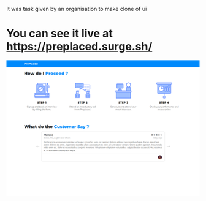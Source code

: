 It was task given by an organisation to make clone of ui

# You can see it live at https://preplaced.surge.sh/

![](https://github.com/gagandeep7/Preplaced/blob/master/Screen%20Shot%202020-05-18%20at%2013.14.30-fullpage.png)
